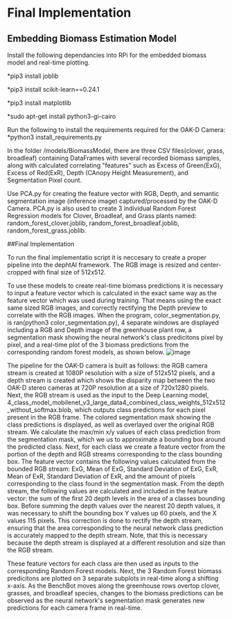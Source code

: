 # Final Implementation

## Embedding Biomass Estimation Model

Install the following dependancies into RPi for the embedded biomass model and real-time plotting. 

*pip3 install joblib

*pip3 install scikit-learn==0.24.1

*pip3 install matplotlib

*sudo apt-get install python3-gi-cairo

Run the following to install the requirements required for the OAK-D Camera: 
*python3 install_requirements.py 

In the folder /models/BiomassModel, there are three CSV files(clover, grass, broadleaf) containing DataFrames with several recorded biomass samples, along with calculated correlating "features" such as Excess of Green(ExG), Excess of Red(ExR), Depth (CAnopy Height Measurement), and Segmentation Pixel count.

Use PCA.py for creating the feature vector with RGB, Depth, and semantic segmentation image (inference image) captured/processed by the OAK-D Camera. PCA.py is also used to create 3 individual Random Forest Regression models for Clover, Broadleaf, and Grass plants named: random_forest_clover.joblib, random_forest_broadleaf.joblib, random_forest_grass.joblib.

##Final Implementation

To run the final implementatio script it is neccesary to create a proper pipeline into the dephtAI framework. The RGB image is resized and center-cropped with final size of 512x512.

To use these models to create real-time biomass predictions it is necessary to input a feature vector which is calculated in the exact same way as the feature vector which was used during training. That means using the exact same sized RGB images, and correctly rectifying the Depth preview to correlate with the RGB images. When the program, color_segmentation.py, is ran(python3 color_segmentation.py), 4 separate windows are displayed including a RGB and Depth image of the greenhouse plant row, a segmentation mask showing the neural network's class predicitons pixel by pixel, and a real-time plot of the 3 biomass predictions from the corresponding random forest models, as shown below. 
![image](https://user-images.githubusercontent.com/70924969/125471205-2f4777a9-cd56-499f-b7a7-1d1df0f764f0.png)

  The pipeline for the OAK-D camera is built as follows: the RGB camera stream is created at 1080P resolution with a size of 512x512 pixels, and a depth stream is created which shows the disparity map between the two OAK-D stereo cameras at 720P resolution at a size of 720x1280 pixels. Next, the RGB stream is used as the input to the Deep Learning model, 4_class_model_mobilenet_v3_large_data4_combined_class_weights_512x512_without_softmax.blob, which outputs class predictions for each pixel present in the RGB frame. The colored segmentation mask showing the class predictions is displayed, as well as overlayed over the original RGB stream. We calculate the max/min x/y values of each class prediction from the segmentation mask, which we us to approximate a bounding box around the predicted class. 
  Next, for each class we create a feature vector from the portion of the depth and RGB streams corresponding to the class bounding box. The feature vector contains the following values calculated from the bounded RGB stream: ExG, Mean of ExG, Standard Deviation of ExG, ExR, Mean of ExR, Standard Deviation of ExR, and the amount of pixels corresponding to the class found in the segmentation mask. From the depth stream, the following values are calculated and included in the feature vector: the sum of the first 20 depth levels in the area of a classes bounding box. Before summing the depth values over the nearest 20 depth values, it was necessary to shift the bounding box Y values up 60 pixels, and the X values 115 pixels. This correction is done to rectify the depth stream, ensuring that the area corresponding to the neural network class prediction is accurately mapped to the depth stream. Note, that this is necessary because the depth stream is displayed at a different resolution and size than the RGB stream. 

  These feature vectors for each class are then used as inputs to the corresponding Random Forest models. Next, the 3 Random Forest biomass predicitons are plotted on 3 separate subplots in real-time along a shifting x-axis. As the BenchBot moves along the greenhouse rows overtop clover, grasses, and broadleaf species, changes to the biomass predictions can be observed as the neural network's segmentation mask generates new predictions for each camera frame in real-time. 
##

